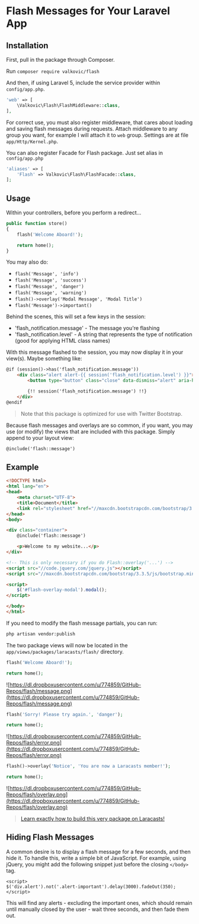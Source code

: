 # Flash Messages for Your Laravel App

## Installation

First, pull in the package through Composer.

Run `composer require valkovic/flash`

And then, if using Laravel 5, include the service provider within `config/app.php`.

```php
'web' => [
    \Valkovic\Flash\FlashMiddleware::class,
],
```

For correct use, you must also register middleware, that cares about loading and saving flash messages during requests.
Attach middleware to any group you want, for example I will attach it to `web` group. Settings are at file `app/Http/Kernel.php`.





You can also register Facade for Flash package. Just set alias in `config/app.php`

```php
'aliases' => [
    'Flash' => Valkovic\Flash\FlashFacade::class,
];
```

## Usage

Within your controllers, before you perform a redirect...

```php
public function store()
{
    flash('Welcome Aboard!');

    return home();
}
```

You may also do:

- `flash('Message', 'info')`
- `flash('Message', 'success')`
- `flash('Message', 'danger')`
- `flash('Message', 'warning')`
- `flash()->overlay('Modal Message', 'Modal Title')`
- `flash('Message')->important()`

Behind the scenes, this will set a few keys in the session:

- 'flash_notification.message' - The message you're flashing
- 'flash_notification.level' - A string that represents the type of notification (good for applying HTML class names)

With this message flashed to the session, you may now display it in your view(s). Maybe something like:

```html
@if (session()->has('flash_notification.message'))
    <div class="alert alert-{{ session('flash_notification.level') }}">
        <button type="button" class="close" data-dismiss="alert" aria-hidden="true">&times;</button>

        {!! session('flash_notification.message') !!}
    </div>
@endif
```

> Note that this package is optimized for use with Twitter Bootstrap.

Because flash messages and overlays are so common, if you want, you may use (or modify) the views that are included with this package. Simply append to your layout view:

```html
@include('flash::message')
```

## Example

```html
<!DOCTYPE html>
<html lang="en">
<head>
    <meta charset="UTF-8">
    <title>Document</title>
    <link rel="stylesheet" href="//maxcdn.bootstrapcdn.com/bootstrap/3.3.5/css/bootstrap.min.css">
</head>
<body>

<div class="container">
    @include('flash::message')

    <p>Welcome to my website...</p>
</div>

<!-- This is only necessary if you do Flash::overlay('...') -->
<script src="//code.jquery.com/jquery.js"></script>
<script src="//maxcdn.bootstrapcdn.com/bootstrap/3.3.5/js/bootstrap.min.js"></script>

<script>
    $('#flash-overlay-modal').modal();
</script>

</body>
</html>
```

If you need to modify the flash message partials, you can run:

```bash
php artisan vendor:publish
```

The two package views will now be located in the `app/views/packages/laracasts/flash/` directory.

```php
flash('Welcome Aboard!');

return home();
```

![https://dl.dropboxusercontent.com/u/774859/GitHub-Repos/flash/message.png](https://dl.dropboxusercontent.com/u/774859/GitHub-Repos/flash/message.png)

```php
flash('Sorry! Please try again.', 'danger');

return home();
```

![https://dl.dropboxusercontent.com/u/774859/GitHub-Repos/flash/error.png](https://dl.dropboxusercontent.com/u/774859/GitHub-Repos/flash/error.png)

```php
flash()->overlay('Notice', 'You are now a Laracasts member!');

return home();
```

![https://dl.dropboxusercontent.com/u/774859/GitHub-Repos/flash/overlay.png](https://dl.dropboxusercontent.com/u/774859/GitHub-Repos/flash/overlay.png)

> [Learn exactly how to build this very package on Laracasts!](https://laracasts.com/lessons/flexible-flash-messages)

## Hiding Flash Messages

A common desire is to display a flash message for a few seconds, and then hide it. To handle this, write a simple bit of JavaScript. For example, using jQuery, you might add the following snippet just before the closing `</body>` tag.

```
<script>
$('div.alert').not('.alert-important').delay(3000).fadeOut(350);
</script>
```

This will find any alerts - excluding the important ones, which should remain until manually closed by the user - wait three seconds, and then fade them out.
